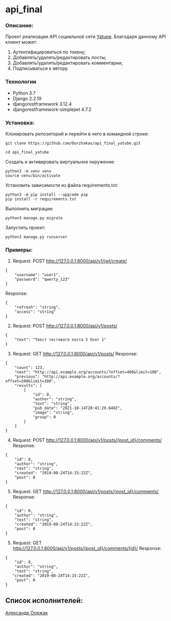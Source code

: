 # api_final
### Описание:
Проект реализации API социальной сети [Yatupe](https://github.com/Oorzhakau/hw05_final).
Благодаря данному API клиент может:
1. Аутентифицироваться по токену;
2. Добавлять/удалять/редактировать посты;
3. Добавлять/удалять/редактировать комментарии;
4. Подписываться к автору.

### Технологии
* Python 3.7
* Django 2.2.19
* djangorestframework 3.12.4
* djangorestframework-simplejwt 4.7.2
### Установка:

Клонировать репозиторий и перейти в него в командной строке:

```
git clone https://github.com/Oorzhakau/api_final_yatube.git
```

```
cd api_final_yatube
```

Cоздать и активировать виртуальное окружение:

```
python3 -m venv venv
source venv/bin/activate
```

Установить зависимости из файла requirements.txt:

```
python3 -m pip install --upgrade pip
pip install -r requirements.txt
```

Выполнить миграции:

```
python3 manage.py migrate
```

Запустить проект:

```
python3 manage.py runserver
```

### Примеры:

1. Request: POST http://127.0.0.1:8000/api/v1/jwt/create/
```
{
    "username": "user1",
    "password": "qwerty_123"
}
```
Response:
```
{
    "refresh": "string",
    "access": "string"
}
```
2. Request: POST http://127.0.0.1:8000/api/v1/posts/
```
{
    "text": "Текст тестового поста 5 User 1"
}
```
3. Request: GET http://127.0.0.1:8000/api/v1/posts/
Response: 
```
{
    "count": 123,
    "next": "http://api.example.org/accounts/?offset=400&limit=100",
    "previous": "http://api.example.org/accounts/?offset=200&limit=100",
    "results": [
        {
            "id": 0,
            "author": "string",
            "text": "string",
            "pub_date": "2021-10-14T20:41:29.648Z",
            "image": "string",
            "group": 0
        }
    ]
}
```
4. Request: POST http://127.0.0.1:8000/api/v1/posts/{post_id}/comments/
Response:
```
{
    "id": 0,
    "author": "string",
    "text": "string",
    "created": "2019-08-24T14:15:22Z",
    "post": 0
}
```
5. Request: GET http://127.0.0.1:8000/api/v1/posts/{post_id}/comments/
Response:
```
{
    "id": 0,
    "author": "string",
    "text": "string",
    "created": "2019-08-24T14:15:22Z",
    "post": 0
}
```
5. Request: GET http://127.0.0.1:8000/api/v1/posts/{post_id}/comments/{id}/
Response:
```
{
    "id": 0,
    "author": "string",
    "text": "string",
   "created": "2019-08-24T14:15:22Z",
    "post": 0
}
```
## Список исполнителей:

[Александр Ооржак](https://github.com/Oorzhakau)

